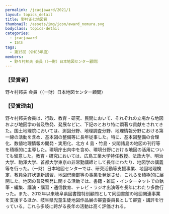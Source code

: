 ```yaml
---
permalink: /jcacjaward/2021/1
layout: topics_detail
title: 野村正七地図賞
thumbnail: /assets/img/icon/award_nomura.svg
bodyclass: topics-detail
categories:
  - jcacjaward
  - 15th
tags:
  - 第15回（令和3年度）
members:
  - 野々村邦夫 会員（（一財）日本地図センター顧問）
---
```


### 【受賞者】

野々村邦夫 会員（（一財）日本地図センター顧問）

### 【受賞理由】

野々村邦夫会員は、行政、教育・研究、民間において、それぞれの立場から地図および地図学の普及啓発、発展などに、下記のとおり特に顕著な貢献をされてきた。国土地理院においては、測図分野、地理調査分野、地理情報分野における第一線の活動を含め、基本図の整備等に長年従事した。特に、基本図整備の合理化、数値地理情報の開発・実用化、北方 4 島・竹島・尖閣諸島の地図の刊行等を積極的に主導した。環境庁出向中を含め、環境分野における地図の活用についても留意した。教育・研究においては、広島工業大学特任教授、法政大学、明治大学、駒澤大学、首都大学東京の非常勤講師として長年にわたり、地図学の講義等を行った。（一財）日本地図センターでは、研究活動等支援事業、地図地理検定、教員免許状更新講習、地図倶楽部等の事業を発足させ、これらを積極的に展開した。地図の普及啓発に関する活動では、書籍・雑誌・インターネットでの執筆・編集、講演・講習・通信教育、テレビ・ラジオ出演等を長年にわたり多数行った。また、2012年以来岐阜県図書館特別顧問として同図書館の地図関連事業を支援するほか、岐阜県児童生徒地図作品展の審査委員長として審査・講評を行っている。これら多岐に跨がる長年の活動は高く評価される。